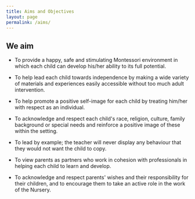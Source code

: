 ```yaml
---
title: Aims and Objectives
layout: page
permalink: /aims/
---
```


## We aim

- To provide a happy, safe and stimulating Montessori environment in which each child can develop his/her ability to its full potential.

- To help lead each child towards independence by making a wide variety of materials and experiences easily accessible without too much adult intervention.

- To help promote a positive self-image for each child by treating him/her with respect as an individual.

- To acknowledge and respect each child's race, religion, culture, family background or special needs and reinforce a positive image of these within the setting.

- To lead by example; the teacher will never display any behaviour that they would not want the child to copy.

- To view parents as partners who work in cohesion with professionals in helping each child to learn and develop.

- To acknowledge and respect parents' wishes and their responsibility for their children, and to encourage them to take an active role in the work of the Nursery.
